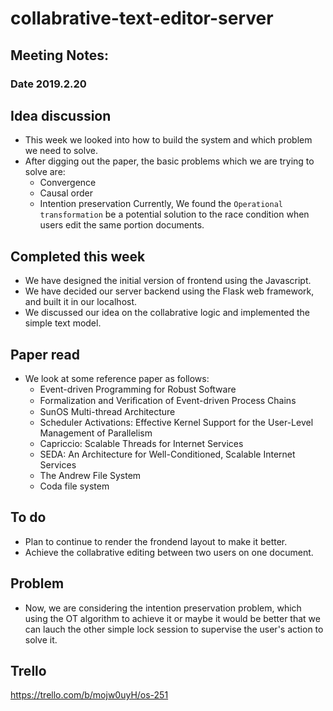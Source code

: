 # collabrative-text-editor-server
## Meeting Notes:
### Date 2019.2.20

## Idea discussion
* This week we looked into how to build the system and which problem we need to solve.
* After digging out the paper, the basic problems which we are trying to solve are:
  * Convergence
  * Causal order 
  * Intention preservation
Currently, We found the `Operational transformation` be a potential solution to the race condition when users edit the same portion documents. 

## Completed this week
* We have designed the initial version of frontend using the Javascript.
* We have decided our server backend using the Flask web framework, and built it in our localhost.
* We discussed our idea on the collabrative logic and implemented the simple text model.

## Paper read
* We look at some reference paper as follows:
  * Event-driven Programming for Robust Software 
  * Formalization and Veriﬁcation of Event-driven Process Chains 
  * SunOS Multi-thread Architecture 
  * Scheduler Activations: Effective Kernel Support for the User-Level Management of Parallelism 
  * Capriccio: Scalable Threads for Internet Services 
  * SEDA: An Architecture for Well-Conditioned, Scalable Internet Services
  * The Andrew File System
  * Coda file system
  
## To do 
* Plan to continue to render the frondend layout to make it better.
* Achieve the collabrative editing between two users on one document.

## Problem
* Now, we are considering the intention preservation problem, which using the OT algorithm to achieve it or maybe it would be better that we can lauch the other simple lock session to supervise the user's action to solve it.


## Trello
https://trello.com/b/mojw0uyH/os-251
